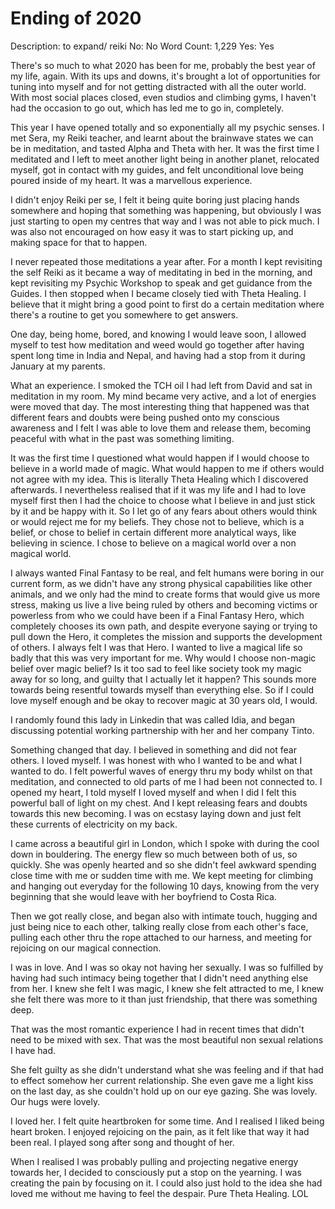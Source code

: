 # Ending of 2020

Description: to expand/ reiki
No: No
Word Count: 1,229
Yes: Yes

There's so much to what 2020 has been for me, probably the best year of my life, again. With its ups and downs, it's brought a lot of opportunities for tuning into myself and for not getting distracted with all the outer world. With most social places closed, even studios and climbing gyms, I haven't had the occasion to go out, which has led me to go in, completely.

This year I have opened totally and so exponentially all my psychic senses. I met Sera, my Reiki teacher, and learnt about the brainwave states we can be in meditation, and tasted Alpha and Theta with her. It was the first time I meditated and I left to meet another light being in another planet, relocated myself, got in contact with my guides, and felt unconditional love being poured inside of my heart. It was a marvellous experience.

I didn't enjoy Reiki per se, I felt it being quite boring just placing hands somewhere and hoping that something was happening, but obviously I was just starting to open my centres that way and I was not able to pick much. I was also not encouraged on how easy it was to start picking up, and making space for that to happen.

I never repeated those meditations a year after. For a month I kept revisiting the self Reiki as it became a way of meditating in bed in the morning, and kept revisiting my Psychic Workshop to speak and get guidance from the Guides. I then stopped when I became closely tied with Theta Healing. I believe that it might bring a good point to first do a certain meditation where there's a routine to get you somewhere to get answers.

One day, being home, bored, and knowing I would leave soon, I allowed myself to test how meditation and weed would go together after having spent long time in India and Nepal, and having had a stop from it during January at my parents.

What an experience. I smoked the TCH oil I had left from David and sat in meditation in my room. My mind became very active, and a lot of energies were moved that day. The most interesting thing that happened was that different fears and doubts were being pushed onto my conscious awareness and I felt I was able to love them and release them, becoming peaceful with what in the past was something limiting.

It was the first time I questioned what would happen if I would choose to believe in a world made of magic. What would happen to me if others would not agree with my idea. This is literally Theta Healing which I discovered afterwards. I nevertheless realised that if it was my life and I had to love myself first then I had the choice to choose what I believe in and just stick by it and be happy with it. So I let go of any fears about others would think or would reject me for my beliefs. They chose not to believe, which is a belief, or chose to belief in certain different more analytical ways, like believing in science. I chose to believe on a magical world over a non magical world.

I always wanted Final Fantasy to be real, and felt humans were boring in our current form, as we didn't have any strong physical capabilities like other animals, and we only had the mind to create forms that would give us more stress, making us live a live being ruled by others and becoming victims or powerless from who we could have been if a Final Fantasy Hero, which completely chooses its own path, and despite everyone saying or trying to pull down the Hero, it completes the mission and supports the development of others. I always felt I was that Hero. I wanted to live a magical life so badly that this was very important for me. Why would I choose non-magic belief over magic belief? Is it too sad to feel like society took my magic away for so long, and guilty that I actually let it happen? This sounds more towards being resentful towards myself than everything else. So if I could love myself enough and be okay to recover magic at 30 years old, I would.

I randomly found this lady in Linkedin that was called Idia, and began discussing potential working partnership with her and her company Tinto.

Something changed that day. I believed in something and did not fear others. I loved myself. I was honest with who I wanted to be and what I wanted to do. I felt powerful waves of energy thru my body whilst on that meditation, and connected to old parts of me I had been not connected to. I opened my heart, I told myself I loved myself and when I did I felt this powerful ball of light on my chest. And I kept releasing fears and doubts towards this new becoming. I was on ecstasy laying down and just felt these currents of electricity on my back.

I came across a beautiful girl in London, which I spoke with during the cool down in bouldering. The energy flew so much between both of us, so quickly. She was openly hearted and so she didn't feel awkward spending close time with me or sudden time with me. We kept meeting for climbing and hanging out everyday for the following 10 days, knowing from the very beginning that she would leave with her boyfriend to Costa Rica.

Then we got really close, and began also with intimate touch, hugging and just being nice to each other, talking really close from each other's face, pulling each other thru the rope attached to our harness, and meeting for rejoicing on our magical connection.

I was in love. And I was so okay not having her sexually. I was so fulfilled by having had such intimacy being together that I didn't need anything else from her. I knew she felt I was magic, I knew she felt attracted to me, I knew she felt there was more to it than just friendship, that there was something deep. 

That was the most romantic experience I had in recent times that didn't need to be mixed with sex. That was the most beautiful non sexual relations I have had. 

She felt guilty as she didn't understand what she was feeling and if that had to effect somehow her current relationship. She even gave me a light kiss on the last day, as she couldn't hold up on our eye gazing. She was lovely. Our hugs were lovely.

I loved her. I felt quite heartbroken for some time. And I realised I liked being heart broken. I enjoyed rejoicing on the pain, as it felt like that way it had been real. I played song after song and thought of her. 

When I realised I was probably pulling and projecting negative energy towards her, I decided to consciously put a stop on the yearning. I was creating the pain by focusing on it. I could also just hold to the idea she had loved me without me having to feel the despair. Pure Theta Healing. LOL